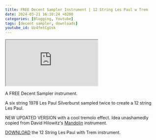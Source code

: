 ```yaml
---
title: FREE Decent Sampler Instrument | 12 String Les Paul w Trem
date: 2024-03-21 16:10:24 +0200
categories: [Blogging, Youtube]
tags: [decent sampler, downloads]
youtube_id: Uz4fmtCgUsk
---
```


<div class="embed-responsive embed-responsive-16by9" >
    <iframe class="embed-responsive-item"  src="https://www.youtube.com/embed/{{ page.youtube_id }}"></iframe>
</div>

A FREE Decent Sampler instrument.

A six string 1978 Les Paul Silverburst sampled twice to create a 12 string Les Paul.

NEW UPDATED VERSION with a cool tremolo effect.
Idea unashamedly copied from David Hilowitz's <a target="_blank" href="https://www.decentsamples.com/product/stella-mandolin/">Mandolin</a> instrument.

<a href="https://www.mediafire.com/file/0b2kjefa8ufcck7/12_String_Les_Paul_w_Tremolo.dslibrary/file">DOWNLOAD</a> the 12 String Les Paul with Trem instrument.
